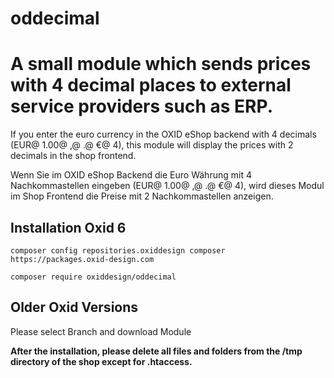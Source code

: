 # oddecimal
<h1>A small module which sends prices with 4 decimal places to external service providers such as ERP.</h1>

<p>If you enter the euro currency in the OXID eShop backend with 4 decimals (EUR@ 1.00@ ,@ .@ €@ 4), this module will display the prices with 2 decimals in the shop frontend.</p>

<p>Wenn Sie im OXID eShop Backend die Euro Währung mit 4 Nachkommastellen eingeben (EUR@ 1.00@ ,@ .@ €@ 4), wird dieses Modul im Shop Frontend die Preise mit 2 Nachkommastellen anzeigen.<p> 


<h2>Installation Oxid 6</h2>
<p><code>composer config repositories.oxiddesign composer https://packages.oxid-design.com</code></p>
<p><code>composer require oxiddesign/oddecimal</code></p>

<h2>Older Oxid Versions</h2>
<p>Please select Branch and download Module</p>

<strong>After the installation, please delete all files and folders from the /tmp directory of the shop except for .htaccess.</strong>
